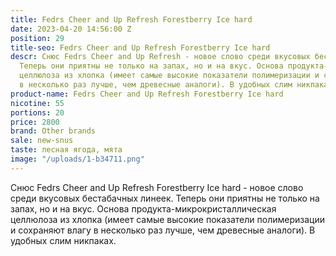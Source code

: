 ```yaml
---
title: Fedrs Cheer and Up Refresh Forestberry Ice hard
date: 2023-04-20 14:56:00 Z
position: 29
title-seo: Fedrs Cheer and Up Refresh Forestberry Ice hard
descr: Снюс Fedrs Cheer and Up Refresh - новое слово среди вкусовых бестабачных линеек.
  Теперь они приятны не только на запах, но и на вкус. Основа продукта-микрокристаллическая
  целлюлоза из хлопка (имеет самые высокие показатели полимеризации и сохраняют влагу
  в несколько раз лучше, чем древесные аналоги). В удобных слим никпаках.
product-name: Fedrs Cheer and Up Refresh Forestberry Ice hard
nicotine: 55
portions: 20
price: 2800
brand: Other brands
sale: new-snus
taste: лесная ягода, мята
image: "/uploads/1-b34711.png"
---
```


Снюс Fedrs Cheer and Up Refresh Forestberry Ice hard - новое слово среди вкусовых бестабачных линеек. Теперь они приятны не только на запах, но и на вкус. Основа продукта-микрокристаллическая целлюлоза из хлопка (имеет самые высокие показатели полимеризации и сохраняют влагу в несколько раз лучше, чем древесные аналоги). В удобных слим никпаках.